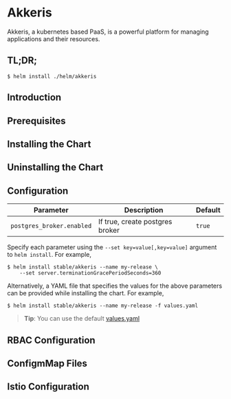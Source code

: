 # Akkeris

Akkeris, a kubernetes based PaaS, is a powerful platform for managing applications and their resources.

## TL;DR;

```console
$ helm install ./helm/akkeris
```

## Introduction

## Prerequisites

## Installing the Chart

## Uninstalling the Chart

## Configuration

Parameter | Description | Default
--------- | ----------- | -------
`postgres_broker.enabled` | If true, create postgres broker | `true`

Specify each parameter using the `--set key=value[,key=value]` argument to `helm install`. For example,

```console
$ helm install stable/akkeris --name my-release \
    --set server.terminationGracePeriodSeconds=360
```

Alternatively, a YAML file that specifies the values for the above parameters can be provided while installing the chart. For example,

```console
$ helm install stable/akkeris --name my-release -f values.yaml
```

> **Tip**: You can use the default [values.yaml](values.yaml)

## RBAC Configuration

## ConfigmMap Files

## Istio Configuration
